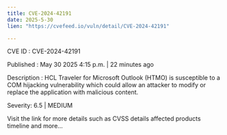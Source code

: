 ```yaml
---
title: CVE-2024-42191
date: 2025-5-30
lien: "https://cvefeed.io/vuln/detail/CVE-2024-42191"

---
```


CVE ID : CVE-2024-42191

Published :  May 30
2025
4:15 p.m. | 22 minutes ago

Description : HCL Traveler for Microsoft Outlook (HTMO) is susceptible to a COM hijacking vulnerability which could allow an attacker to modify or replace the application with malicious content.

Severity: 6.5 | MEDIUM

Visit the link for more details
such as CVSS details
affected products
timeline
and more...
